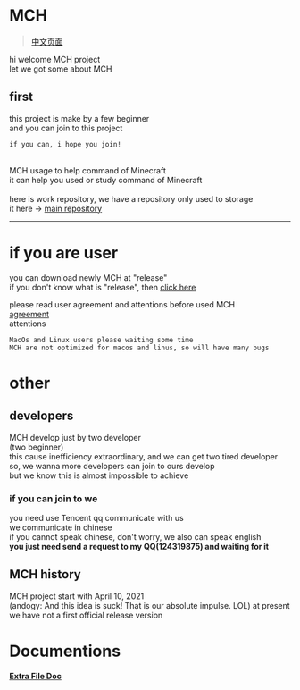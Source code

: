 # MCH
> <a href="https://github.com/zhuaidadaya/MCH/blob/main/README_ZH.md">中文页面</a>

hi welcome MCH project<br>
let we got some about MCH

## first

this project is make by a few beginner<br>
and you can join to this project<br>

```
if you can, i hope you join!
```

<br>
MCH usage to help command of Minecraft<br>
it can help you used or study command of Minecraft<br>
<br>
here is work repository, we have a repository only used to storage <br>
it here -> <a href="https://github.com/andogy/MCH">main repository</a>

<hr>

# if you are user

you can download newly MCH at "release"<br>
if you don't know what is "release", then <a href="https://github.com/zhuaidadaya/MCH/releases">click here</a><br>

please read user agreement and attentions before used MCH<br>
<a href="https://github.com/andogy/MCH/tree/main/English/Helps/agreement">
agreement</a><br>
<a>
attentions</a><br>

```
MacOs and Linux users please waiting some time
MCH are not optimized for macos and linus, so will have many bugs 
```

# other

## developers

MCH develop just by two developer<br>
(two beginner)<br>
this cause inefficiency extraordinary, and we can get two tired developer so, we wanna more developers can join to ours develop<br>
but we know this is almost impossible to achieve

### if you can join to we

you need use Tencent qq communicate with us<br>
we communicate in chinese<br>
if you cannot speak chinese, don't worry, we also can speak english<br>
<b>
you just need send a request to my QQ(124319875) and waiting for it
</b>

## MCH history

MCH project start with April 10, 2021<br>
(andogy: And this idea is suck! That is our absolute impulse. LOL)
at present we have not a first official release version<br>

# Documentions

<a href="https://github.com/zhuaidadaya/MCH/blob/main/mds/Json_File_EN.md"><b>Extra File Doc</b></a>
